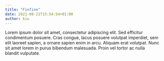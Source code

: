 ```yaml
---
title: "Finfine"
date: 2021-08-21T15:54:54+01:00
author: kiu
---
```


Lorem ipsum dolor sit amet, consectetur adipiscing elit. Sed efficitur condimentum posuere. Cras congue, lacus posuere volutpat imperdiet, sem elit laoreet sapien, a ornare sapien enim in arcu. Aliquam erat volutpat. Nunc sit amet lorem in purus bibendum malesuada. Proin vel tortor ac nulla blandit vulputate.
